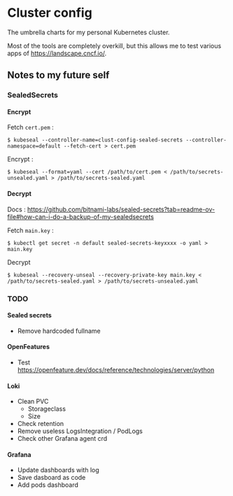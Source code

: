 # Cluster config

The umbrella charts for my personal Kubernetes cluster.

Most of the tools are completely overkill, but this allows me to test various apps of https://landscape.cncf.io/.

## Notes to my future self

### SealedSecrets

#### Encrypt

Fetch `cert.pem` :
```shell
$ kubeseal --controller-name=clust-config-sealed-secrets --controller-namespace=default --fetch-cert > cert.pem
```
Encrypt : 
```shell
$ kubeseal --format=yaml --cert /path/to/cert.pem < /path/to/secrets-unsealed.yaml > /path/to/secrets-sealed.yaml
```

#### Decrypt

Docs : https://github.com/bitnami-labs/sealed-secrets?tab=readme-ov-file#how-can-i-do-a-backup-of-my-sealedsecrets

Fetch `main.key` :
```shell
$ kubectl get secret -n default sealed-secrets-keyxxxx -o yaml > main.key 
```
Decrypt
```shell
$ kubeseal --recovery-unseal --recovery-private-key main.key < /path/to/secrets-sealed.yaml > /path/to/secrets-unsealed.yaml
```

### TODO

#### Sealed secrets

- Remove hardcoded fullname 

#### OpenFeatures

- Test https://openfeature.dev/docs/reference/technologies/server/python

#### Loki

- Clean PVC
  - Storageclass
  - Size
- Check retention
- Remove useless LogsIntegration / PodLogs
- Check other Grafana agent crd

#### Grafana

- Update dashboards with log
- Save dasboard as code
- Add pods dashboard
